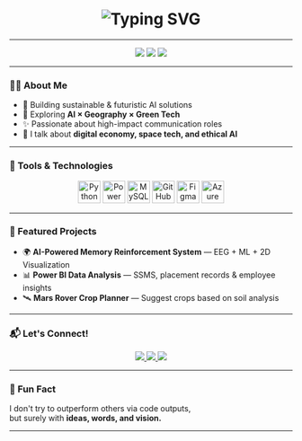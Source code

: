 <!-- PROFILE README -->

<h1 align="center">
  <img src="https://readme-typing-svg.demolab.com?font=Fira+Code&size=30&duration=3000&pause=1000&color=FF69B4&center=true&width=800&lines=Hello+Everyone+!+I+am+Ashmitha+R..." alt="Typing SVG" />
</h1>

---

<p align="center">
  <img src="https://img.shields.io/badge/Role-AI%20&%20Data%20Science-blue?logo=OpenAI&logoColor=white" />
  <img src="https://img.shields.io/badge/Student-Autonomous%20College-ff69b4?logo=graduation-cap&logoColor=white" />
  <img src="https://img.shields.io/badge/Passionate%20About-Green%20Tech%20%26%20Space-blueviolet?logo=leaflet&logoColor=white" />
</p>

---

### 👩‍💼 About Me
- 🔭 Building sustainable & futuristic AI solutions  
- 🌱 Exploring **AI × Geography × Green Tech**  
- ✨ Passionate about high-impact communication roles  
- 💬 I talk about **digital economy, space tech, and ethical AI**

---

### 🧰 Tools & Technologies

<p align="center">
  <img src="https://cdn.jsdelivr.net/gh/devicons/devicon/icons/python/python-original.svg" width="40" alt="Python" />
  <img src="https://cdn.jsdelivr.net/gh/devicons/devicon/icons/powerbi/powerbi-original.svg" width="40" alt="Power BI" />
  <img src="https://cdn.jsdelivr.net/gh/devicons/devicon/icons/mysql/mysql-original.svg" width="40" alt="MySQL" />
  <img src="https://cdn.jsdelivr.net/gh/devicons/devicon/icons/github/github-original.svg" width="40" alt="GitHub" />
  <img src="https://cdn.jsdelivr.net/gh/devicons/devicon/icons/figma/figma-original.svg" width="40" alt="Figma" />
  <img src="https://cdn.jsdelivr.net/gh/devicons/devicon/icons/azure/azure-original.svg" width="40" alt="Azure" />
</p>

---

### 📌 Featured Projects

- 🌍 **AI-Powered Memory Reinforcement System** — EEG + ML + 2D Visualization  
- 📊 **Power BI Data Analysis** — SSMS, placement records & employee insights  
- 🛰 **Mars Rover Crop Planner** — Suggest crops based on soil analysis  

---

### 📬 Let's Connect!

<p align="center">
  <a href="mailto:ashmitharaja23@gmail.com">
    <img src="https://img.shields.io/badge/Email-Gmail-D14836?style=for-the-badge&logo=gmail&logoColor=white" />
  </a>
  <a href="https://www.linkedin.com/in/ashmitharaja">
    <img src="https://img.shields.io/badge/LinkedIn-Connect-blue?style=for-the-badge&logo=linkedin&logoColor=white" />
  </a>
  <a href="https://medium.com/@ashmitharaja23">
    <img src="https://img.shields.io/badge/Medium-Blogs-black?style=for-the-badge&logo=medium&logoColor=white" />
  </a>
</p>

---

### 🌟 Fun Fact  
I don't try to outperform others via code outputs,  
but surely with **ideas, words, and vision.**

---



